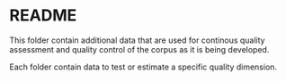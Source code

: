 README
======

This folder contain additional data that are used for continous quality assessment and quality control of the corpus as it is being developed.

Each folder contain data to test or estimate a specific quality dimension.

